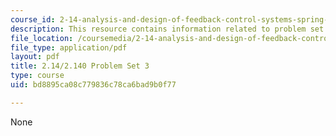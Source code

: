```yaml
---
course_id: 2-14-analysis-and-design-of-feedback-control-systems-spring-2014
description: This resource contains information related to problem set 3.
file_location: /coursemedia/2-14-analysis-and-design-of-feedback-control-systems-spring-2014/bd8895ca08c779836c78ca6bad9b0f77_MIT2_14S14_Problem_Set_3.pdf
file_type: application/pdf
layout: pdf
title: 2.14/2.140 Problem Set 3
type: course
uid: bd8895ca08c779836c78ca6bad9b0f77

---
```

None
